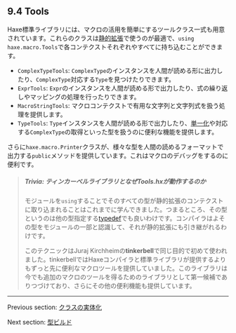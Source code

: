 ## 9.4 Tools

Haxe標準ライブラリには、マクロの活用を簡単にするツールクラス一式も用意されています。これらのクラスは[静的拡張](lf-static-extension.md)で使うのが最適で、`using haxe.macro.Tools`で各コンテクストそれぞれやすべてに持ち込むことができます。

* `ComplexTypeTools`: `ComplexType`のインスタンスを人間が読める形に出力したり、`ComplexType`対応する`Type`を見つけたりできます。
* `ExprTools`: `Expr`のインスタンスを人間が読める形で出力したり、式の繰り返しやマッピングの処理を行ったりできます。
* `MacroStringTools`: マクロコンテクストで有用な文字列と文字列式を扱う処理を提供します。
* `TypeTools`: `Type`インスタンスを人間が読める形で出力したり、[単一化](type-system-unification.md)や対応する`ComplexType`の取得といった型を扱うのに便利な機能を提供します。

さらに`haxe.macro.Printer`クラスが、様々な型を人間の読めるフォーマットで出力する`public`メソッドを提供しています。これはマクロのデバッグをするのに便利です。

> ##### Trivia: ティンカーベルライブラリとなぜTools.hxが動作するのか
>
> 
> モジュールを`using`することでそのすべての型が静的拡張のコンテクストに取り込まれることはこれまでに学んできました。つまるところ、その型というのは他の型指定する[typedef](type-system-typedef.md)でも良いわけです。コンパイラはよその型をモジュールの一部と認識して、それが静的拡張にも引き継がれるわけです。
> 
> このテクニックはJuraj Kirchheimの**tinkerbell**で同じ目的で初めて使われました。tinkerbellではHaxeコンパイラと標準ライブラリが提供するよりもずっと先に便利なマクロツールを提供していました。このライブラリは今でも追加のマクロのツールを得るためのライブラリとして第一候補でありつづけており、さらにその他の便利機能も提供しています。

---

Previous section: [クラスの実体化](macro-reification-class.md)

Next section: [型ビルド](macro-type-building.md)